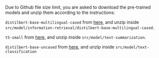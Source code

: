 Due to Github file size limit, you are asked to download the pre-trained models and unzip them according to the instructions:

`distilbert-base-multilingual-cased` from [here](https://huggingface.co/distilbert/distilbert-base-multilingual-cased), and unzip inside `src/model/information-retrieval/distilbert-base-multilingual-cased`.

`t5-small` from [here](https://huggingface.co/google-t5/t5-small), and unzip inside `src/model/text-summarization`.

`distilbert-base-uncased` from [here](https://huggingface.co/distilbert/distilbert-base-uncased), and unzip inside `src/model/text-classification`